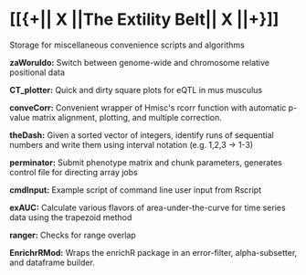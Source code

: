 # [[{+|| X ||The Extility Belt|| X ||+}]]


Storage for miscellaneous convenience scripts and algorithms

**zaWoruldo:** Switch between genome-wide and chromosome relative positional data

**CT_plotter:** Quick and dirty square plots for eQTL in mus musculus

**conveCorr:** Convenient wrapper of Hmisc's rcorr function with automatic p-value matrix alignment, plotting, and multiple correction. 

**theDash:** Given a sorted vector of integers, identify runs of sequential numbers and write them using interval notation (e.g. 1,2,3 -> 1-3)

**perminator:** Submit phenotype matrix and chunk parameters, generates control file for directing array jobs

**cmdInput:** Example script of command line user input from Rscript

**exAUC:** Calculate various flavors of area-under-the-curve for time series data using the trapezoid method

**ranger:** Checks for range overlap 

**EnrichrRMod:** Wraps the enrichR package in an error-filter, alpha-subsetter, and dataframe builder. 
